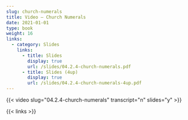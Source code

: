 ```yaml
---
slug: church-numerals
title: Video — Church Numerals
date: 2021-01-01
type: book
weight: 16
links:
  - category: Slides
    links:
      - title: Slides
        display: true
        url: /slides/04.2.4-church-numerals.pdf
      - title: Slides (4up)
        display: true
        url: /slides/04.2.4-church-numerals-4up.pdf
---
```

{{< video slug="04.2.4-church-numerals" transcript="n" slides="y" >}}

{{< links >}}


